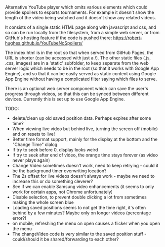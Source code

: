Alternative YouTube player which omits various elements which could provide spoilers to esports tournaments.
For example it doesn't show the length of the video being watched and it doesn't show any related videos.

It consists of a single static HTML page along with javascript and css, and so can be run locally from the filesystem,
from a simple web server, or from GitHub's hosting feature if the code is pushed there: https://robert-hughes.github.io/YouTubeNoSpoilers/

The index.html is in the root so that when served from GitHub Pages, the URL is shorter (can be accessed with just a /). 
The other static files (.js, .css, images) are in a 'static' subfolder, to keep separate from the web
server logic which needs to be in the root (so that it works with Google App Engine), and so that it can be 
easily served as static content using Google App Engine without having a complicated filter saying
which files to serve.

There is an optional web server component which can save the user's progress through videos, so that this can be 
synced between different devices. Currently this is set up to use Google App Engine.

TODO:

* delete/clean up old saved position data. Perhaps expires after some time?
* When viewing live video but behind live, turning the screen off (mobile) and on resets to live!
* Better time format support, mainly for the display at the bottom and the "Change Time" dialog
* If try to seek before 0, display looks weird
* If try to seek after end of video, the orange time stays forever (as video never plays again)
* Change Video sometimes doesn't work, need to keep retrying - could it be the background timer overwriting location?
* The 2s offset for live videos doesn't always work - maybe we need to increase this or do something cleverer?
* See if we can enable Samsung video enhancements (it seems to only work for certain apps, not Chrome unfortunately)
* Disable selection, to prevent double clicking a lot from sometimes making the whole screen blue
* Loading saved positions seems to not get the time right, it's often behind by a few minutes? Maybe only on longer videos (percentage error?)
* on mobile, refreshing the menu on open causes a flicker when you open the menu
* The changeVideo code is very similar to the saved position stuff - could/should it be shared/forwarding to each other?
